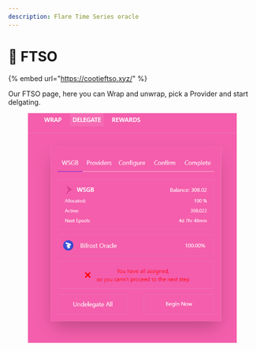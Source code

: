 ```yaml
---
description: Flare Time Series oracle
---
```


# 🔮 FTSO

{% embed url="https://cootieftso.xyz/" %}

Our FTSO page, here you can Wrap and unwrap, pick a Provider and start delgating.

<figure><img src="../.gitbook/assets/edrffcd.PNG" alt=""><figcaption></figcaption></figure>

